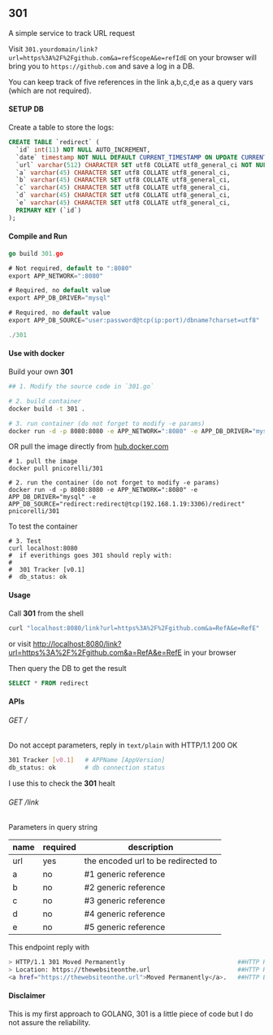 ## 301

A simple service to track URL request

Visit `301.yourdomain/link?url=https%3A%2F%2Fgithub.com&a=refScopeA&e=refIdE` on your browser will bring you to `https://github.com` and save a log in a DB.

You can keep track of five references in the link a,b,c,d,e as a query vars (which are not required).

#### SETUP DB

Create a table to store the logs:

```sql
CREATE TABLE `redirect` (
  `id` int(11) NOT NULL AUTO_INCREMENT,
  `date` timestamp NOT NULL DEFAULT CURRENT_TIMESTAMP ON UPDATE CURRENT_TIMESTAMP,
  `url` varchar(512) CHARACTER SET utf8 COLLATE utf8_general_ci NOT NULL,
  `a` varchar(45) CHARACTER SET utf8 COLLATE utf8_general_ci,
  `b` varchar(45) CHARACTER SET utf8 COLLATE utf8_general_ci,
  `c` varchar(45) CHARACTER SET utf8 COLLATE utf8_general_ci,
  `d` varchar(45) CHARACTER SET utf8 COLLATE utf8_general_ci,
  `e` varchar(45) CHARACTER SET utf8 COLLATE utf8_general_ci,
  PRIMARY KEY (`id`)
);
```

#### Compile and Run

```go
go build 301.go

# Not required, default to ":8080"
export APP_NETWORK=":8080"

# Required, no default value
export APP_DB_DRIVER="mysql"

# Required, no default value
export APP_DB_SOURCE="user:password@tcp(ip:port)/dbname?charset=utf8"

./301
```

#### Use with docker

Build your own **301**

```bash
## 1. Modify the source code in `301.go`

# 2. build container
docker build -t 301 .

# 3. run container (do not forget to modify -e params)
docker run -d -p 8080:8080 -e APP_NETWORK=":8080" -e APP_DB_DRIVER="mysql" -e APP_DB_SOURCE="redirect:redirect@tcp(192.168.1.19:3306)/redirect" -t 301
```

OR pull the image directly from [hub.docker.com](https://hub.docker.com/u/pnicorelli/)

```shell
# 1. pull the image
docker pull pnicorelli/301

# 2. run the container (do not forget to modify -e params)
docker run -d -p 8080:8080 -e APP_NETWORK=":8080" -e APP_DB_DRIVER="mysql" -e APP_DB_SOURCE="redirect:redirect@tcp(192.168.1.19:3306)/redirect" pnicorelli/301
```

To test the container
```shell
# 3. Test
curl localhost:8080
#  if everithings goes 301 should reply with:
#  
#  301 Tracker [v0.1]
#  db_status: ok
```
#### Usage

Call **301** from the shell

```bash
curl "localhost:8080/link?url=https%3A%2F%2Fgithub.com&a=RefA&e=RefE"
```

or visit
[http://localhost:8080/link?url=https%3A%2F%2Fgithub.com&a=RefA&e=RefE](localhost:8080/link?url=https%3A%2F%2Fgithub.com&a=RefA&e=RefE) in your browser

Then query the DB to get the result

```sql
SELECT * FROM redirect
```


#### APIs

###### GET /

Do not accept parameters, reply in `text/plain` with HTTP/1.1 200 OK

```bash
301 Tracker [v0.1]   # APPName [AppVersion]
db_status: ok        # db connection status
```

I use this to check the **301** healt

###### GET /link

Parameters in query string

| name | required | description                         |
|------|----------|-------------------------------------|
| url  | yes      | the encoded url to be redirected to |
| a    | no       | #1 generic reference                |
| b    | no       | #2 generic reference                |
| c    | no       | #3 generic reference                |
| d    | no       | #4 generic reference                |
| e    | no       | #5 generic reference                |

This endpoint reply with

```bash
> HTTP/1.1 301 Moved Permanently                               ##HTTP Header
> Location: https://thewebsiteonthe.url                        ##HTTP Header
<a href="https://thewebsiteonthe.url">Moved Permanently</a>.   ##HTTP Body
```

#### Disclaimer

This is my first approach to GOLANG, 301 is a little piece of code but I do not assure the reliability.
